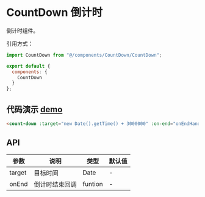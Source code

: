# CountDown 倒计时

倒计时组件。

引用方式：

```javascript
import CountDown from "@/components/CountDown/CountDown";

export default {
  components: {
    CountDown
  }
};
```

## 代码演示 [demo](https://pro.loacg.com/test/home)

```html
<count-down :target="new Date().getTime() + 3000000" :on-end="onEndHandle" />
```

## API

| 参数   | 说明           | 类型    | 默认值 |
| ------ | -------------- | ------- | ------ |
| target | 目标时间       | Date    | -      |
| onEnd  | 倒计时结束回调 | funtion | -      |
